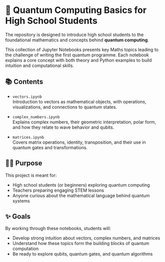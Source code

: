 # 🧠 Quantum Computing Basics for High School Students

The repository is designed to introduce high school students to the foundational mathematics and concepts behind **quantum computing**.

This collection of Jupyter Notebooks presents key Maths topics leading to the challenge of writing the first quantum programme. Each notebook explains a core concept with both theory and Python examples to build intuition and computational skills.

## 📚 Contents

- `vectors.ipynb`  
  Introduction to vectors as mathematical objects, with operations, visualizations, and connections to quantum states.

- `complex_numbers.ipynb`  
  Explains complex numbers, their geometric interpretation, polar form, and how they relate to wave behavior and qubits.

- `matrices.ipynb`  
  Covers matrix operations, identity, transposition, and their use in quantum gates and transformations.

## 👩‍🏫 Purpose

This project is meant for:
- High school students (or beginners) exploring quantum computing
- Teachers preparing engaging STEM lessons
- Anyone curious about the mathematical language behind quantum systems

## ✨ Goals

By working through these notebooks, students will:
- Develop strong intuition about vectors, complex numbers, and matrices
- Understand how these topics form the building blocks of quantum computation
- Be ready to explore qubits, quantum gates, and quantum algorithms
